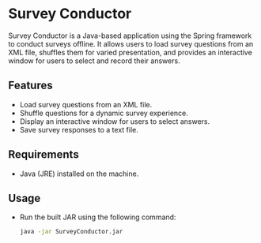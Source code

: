# Survey Conductor

Survey Conductor is a Java-based application using the Spring framework to conduct surveys offline. It allows users to load survey questions from an XML file, shuffles them for varied presentation, and provides an interactive window for users to select and record their answers.

## Features

- Load survey questions from an XML file.
- Shuffle questions for a dynamic survey experience.
- Display an interactive window for users to select answers.
- Save survey responses to a text file.

## Requirements

- Java (JRE) installed on the machine.

## Usage

- Run the built JAR using the following command:

   ```bash
   java -jar SurveyConductor.jar
